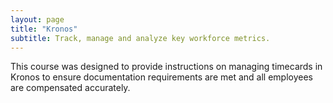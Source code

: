 ```yaml
---
layout: page
title: "Kronos"
subtitle: Track, manage and analyze key workforce metrics.
---
```


This course was designed to provide instructions on managing timecards in Kronos to ensure documentation requirements are met and all employees are compensated accurately.
